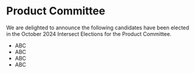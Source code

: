 # Product Committee

We are delighted to announce the following candidates have been elected in the October 2024 Intersect Elections for the Product Committee.

* ABC
* ABC
* ABC
* ABC


